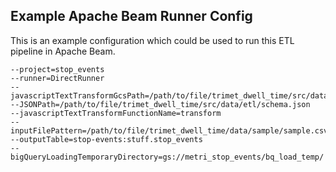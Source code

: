 ## Example Apache Beam Runner Config

This is an example configuration which could be used to run this ETL pipeline in Apache Beam. 

```
--project=stop_events
--runner=DirectRunner
--javascriptTextTransformGcsPath=/path/to/file/trimet_dwell_time/src/data/etl/LOAD_UDF.js
--JSONPath=/path/to/file/trimet_dwell_time/src/data/etl/schema.json
--javascriptTextTransformFunctionName=transform
--inputFilePattern=/path/to/file/trimet_dwell_time/data/sample/sample.csv
--outputTable=stop-events:stuff.stop_events
--bigQueryLoadingTemporaryDirectory=gs://metri_stop_events/bq_load_temp/
```
